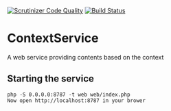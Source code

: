 [![Scrutinizer Code Quality](https://scrutinizer-ci.com/g/linkorb/ContextService/badges/quality-score.png?b=master)](https://scrutinizer-ci.com/g/linkorb/ContextService/?branch=master)
[![Build Status](https://scrutinizer-ci.com/g/linkorb/ContextService/badges/build.png?b=master)](https://scrutinizer-ci.com/g/linkorb/ContextService/build-status/master)

# ContextService
A web service providing contents based on the context

## Starting the service
	php -S 0.0.0.0:8787 -t web web/index.php
	Now open http://localhost:8787 in your brower
